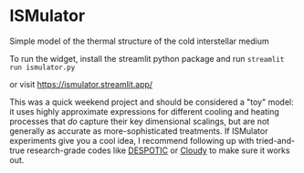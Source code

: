 # ISMulator
Simple model of the thermal structure of the cold interstellar medium

To run the widget, install the streamlit python package and run
``streamlit run ismulator.py``

or visit [https://ismulator.streamlit.app/
](https://ismulator.streamlit.app/)

This was a quick weekend project and should be considered a "toy" model: it uses highly approximate expressions for different cooling and heating processes that *do* capture their key dimensional scalings, but are not generally as accurate as more-sophisticated treatments. If ISMulator experiments give you a cool idea, I recommend following up with tried-and-true research-grade codes like [DESPOTIC](https://bitbucket.org/krumholz/despotic/src/master/) or [Cloudy](https://gitlab.nublado.org/cloudy/cloudy/-/wikis/home) to make sure it works out.
